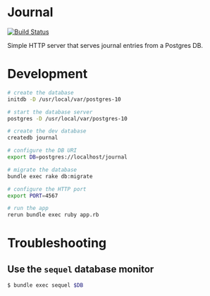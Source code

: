 # Journal

[![Build Status](https://travis-ci.org/uhlig-it/journal.svg?branch=master)](https://travis-ci.org/uhlig-it/journal)

Simple HTTP server that serves journal entries from a Postgres DB.

# Development

```bash
# create the database
initdb -D /usr/local/var/postgres-10

# start the database server
postgres -D /usr/local/var/postgres-10

# create the dev database
createdb journal

# configure the DB URI
export DB=postgres://localhost/journal

# migrate the database
bundle exec rake db:migrate

# configure the HTTP port
export PORT=4567

# run the app
rerun bundle exec ruby app.rb
```

# Troubleshooting

## Use the `sequel` database monitor

```bash
$ bundle exec sequel $DB
```
